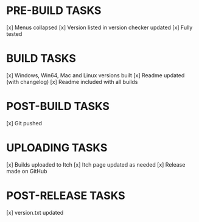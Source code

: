 
# PRE-BUILD TASKS
[x] Menus collapsed
[x] Version listed in version checker updated
[x] Fully tested

# BUILD TASKS
[x] Windows, Win64, Mac and Linux versions built
[x] Readme updated (with changelog)
[x] Readme included with all builds

# POST-BUILD TASKS
[x] Git pushed

# UPLOADING TASKS
[x] Builds uploaded to Itch
[x] Itch page updated as needed
[x] Release made on GitHub

# POST-RELEASE TASKS
[x] version.txt updated